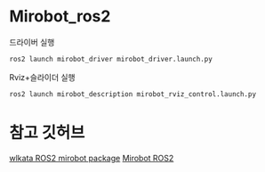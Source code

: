 # Mirobot_ros2
드라이버 실행
```bash
ros2 launch mirobot_driver mirobot_driver.launch.py
```
Rviz+슬라이더 실행
```bash
ros2 launch mirobot_description mirobot_rviz_control.launch.py
```
# 참고 깃허브
[wlkata ROS2 mirobot package](https://github.com/wlkata/ROS2_WLKATA)
[Mirobot ROS2](https://github.com/kimsooyoung/mirobot_ros2)
